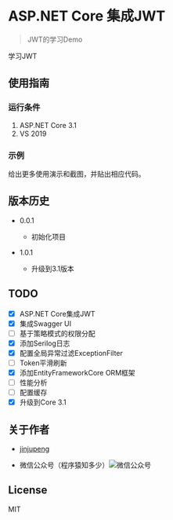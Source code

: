 # ASP.NET Core 集成JWT

> JWT的学习Demo

学习JWT

## 使用指南

### 运行条件

1. ASP.NET Core 3.1
2. VS 2019

### 示例

给出更多使用演示和截图，并贴出相应代码。

## 版本历史

- 0.0.1

  - 初始化项目
- 1.0.1
  - 升级到3.1版本


## TODO

- [X] ASP.NET Core集成JWT
- [X] 集成Swagger UI
- [ ] 基于策略模式的权限分配
- [X] 添加Serilog日志
- [X] 配置全局异常过滤ExceptionFilter
- [ ] Token平滑刷新
- [X] 添加EntityFrameworkCore ORM框架
- [ ] 性能分析
- [ ] 配置缓存
- [x] 升级到Core 3.1

## 关于作者

- [jinjupeng](https://github.com/jinjupeng/)

- 微信公众号（程序猿知多少）![微信公众号](https://some-images.oss-cn-hangzhou.aliyuncs.com/images/qrcode_for_gh_7a3c5972baba_258.jpg)

## License

MIT
